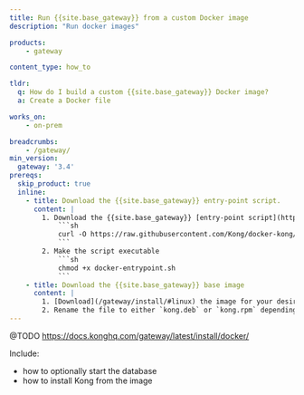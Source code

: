 ```yaml
---
title: Run {{site.base_gateway}} from a custom Docker image
description: "Run docker images"

products:
    - gateway

content_type: how_to

tldr: 
  q: How do I build a custom {{site.base_gateway}} Docker image?
  a: Create a Docker file

works_on:
    - on-prem

breadcrumbs:
    - /gateway/
min_version:
  gateway: '3.4'
prereqs:
  skip_product: true 
  inline:
    - title: Download the {{site.base_gateway}} entry-point script.
      content: |
        1. Download the {{site.base_gateway}} [entry-point script](https://raw.githubusercontent.com/Kong/docker-kong/master/docker-entrypoint.sh):
            ```sh
            curl -O https://raw.githubusercontent.com/Kong/docker-kong/master/docker-entrypoint.sh
            ```
        2. Make the script executable
            ```sh
            chmod +x docker-entrypoint.sh
            ```
    - title: Download the {{site.base_gateway}} base image
      content: |
        1. [Download](/gateway/install/#linux) the image for your desired operating system.
        2. Rename the file to either `kong.deb` or `kong.rpm` depending on the package.
---
```


@TODO https://docs.konghq.com/gateway/latest/install/docker/

Include:
- how to optionally start the database
- how to install Kong from the image